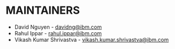 # MAINTAINERS

- David Nguyen - davidng@ibm.com
- Rahul Ippar - rahul.ippar@ibm.com
- Vikash Kumar Shrivastva - vikash.kumar.shrivastva@ibm.com
